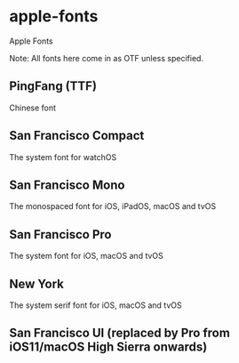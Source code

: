 # apple-fonts
 Apple Fonts

Note: All fonts here come in as OTF unless specified. 

## PingFang (TTF)
Chinese font

## San Francisco Compact
The system font for watchOS

## San Francisco Mono
The monospaced font for iOS, iPadOS, macOS and tvOS

## San Francisco Pro
The system font for iOS, macOS and tvOS

## New York
The system serif font for iOS, macOS and tvOS

## San Francisco UI (replaced by Pro from iOS11/macOS High Sierra onwards)

